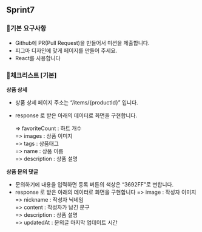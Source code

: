 ## Sprint7

### 🔖기본 요구사항

- Github에 PR(Pull Request)을 만들어서 미션을 제출합니다.
- 피그마 디자인에 맞게 페이지를 만들어 주세요.
- React를 사용합니다

### 🔖체크리스트 [기본]

**상품 상세**

- 상품 상세 페이지 주소는 “/items/{productId}” 입니다.
- response 로 받은 아래의 데이터로 화면을 구현합니다.

  => favoriteCount : 하트 개수 <br/>
  => images : 상품 이미지 <br/>
  => tags : 상품태그 <br/>
  => name : 상품 이름 <br/>
  => description : 상품 설명

**상품 문의 댓글**

- 문의하기에 내용을 입력하면 등록 버튼의 색상은 “3692FF”로 변합니다.
- response 로 받은 아래의 데이터로 화면을 구현합니다
  => image : 작성자 이미지 <br/>
  => nickname : 작성자 닉네임 <br/>
  => content : 작성자가 남긴 문구 <br/>
  => description : 상품 설명 <br/>
  => updatedAt : 문의글 마지막 업데이트 시간
